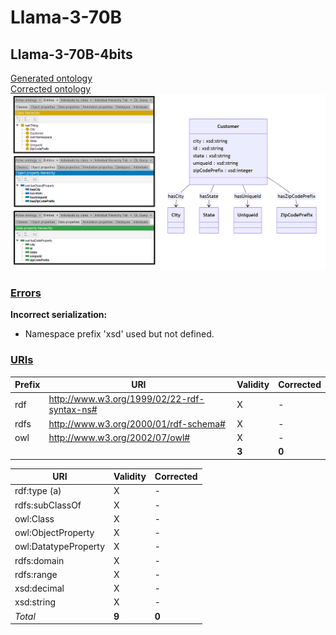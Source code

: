 # Llama-3-70B

## Llama-3-70B-4bits

[Generated ontology](./ontology.txt)
<br>
[Corrected ontology](./ontology_corrected.txt)
<br>
![](./ontology_corrected.png)


### [Errors](./ontology_notes.txt)

**Incorrect serialization:**
-   Namespace prefix 'xsd' used but not defined.


### [URIs](./ontology_URIs.xlsx)

| Prefix | URI                                           | Validity | Corrected |
|--------|-----------------------------------------------|----------|-----------|
| rdf    | http://www.w3.org/1999/02/22-rdf-syntax-ns#   | X        | -         |
| rdfs   | http://www.w3.org/2000/01/rdf-schema#         | X        | -         |
| owl    | http://www.w3.org/2002/07/owl#                | X        | -         |
|        |                                               | **3**    | **0**     |


| URI                  | Validity | Corrected            |
|----------------------|----------|----------------------|
| rdf:type (a)         | X        | -                    |
| rdfs:subClassOf      | X        | -                    |
| owl:Class            | X        | -                    |
| owl:ObjectProperty   | X        | -                    |
| owl:DatatypeProperty | X        | -                    |
| rdfs:domain          | X        | -                    |
| rdfs:range           | X        | -                    |
| xsd:decimal          | X        | -                    |
| xsd:string           | X        | -                    |
| *Total*              | **9**    | **0**                |